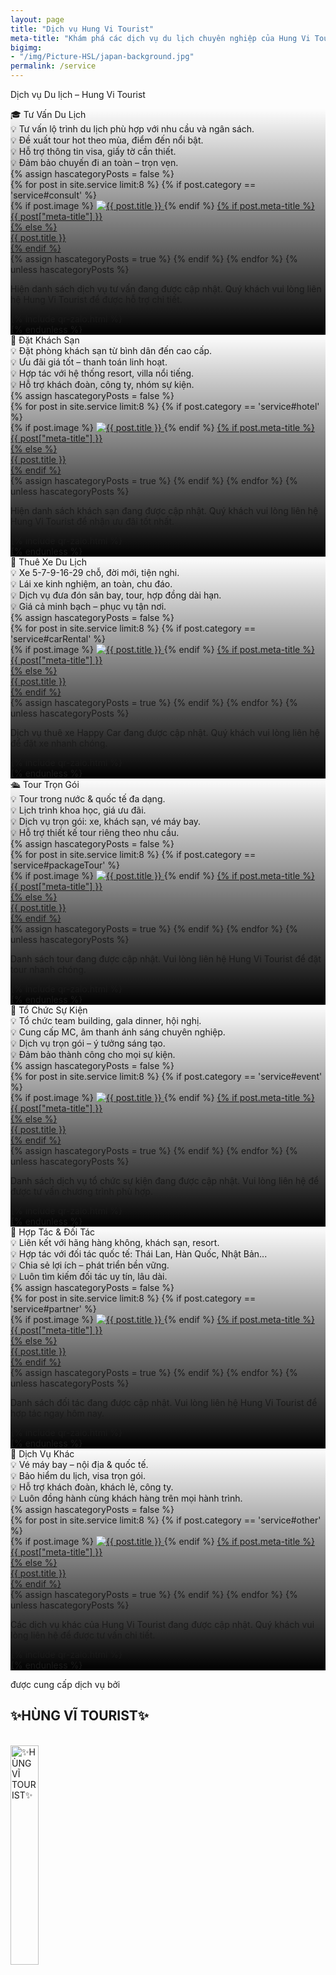 ```yaml
---
layout: page
title: "Dịch vụ Hung Vi Tourist"
meta-title: "Khám phá các dịch vụ du lịch chuyên nghiệp của Hung Vi Tourist"
bigimg:
- "/img/Picture-HSL/japan-background.jpg"
permalink: /service
---
```


<div class="gradient-bg">
  <div class="gradient-text">
    <p>Dịch vụ Du lịch – Hung Vi Tourist</p>
  </div>
</div>

<!-- 🎓 Tư vấn du lịch -->
<div id="consult" class="content-index" style="
      background: linear-gradient(to bottom, rgba(0,0,0,0) 0%, rgba(0,0,0,1) 100%),
      url('/img/Picture-HSL/HSL-index.png');
      background-size: cover;
      background-position: center;
      background-repeat: no-repeat;">
  <div class="summary">
    🎓 Tư Vấn Du Lịch
  </div>
  <div class="description-content-index-sp">
    💡 Tư vấn lộ trình du lịch phù hợp với nhu cầu và ngân sách.<br>
    💡 Đề xuất tour hot theo mùa, điểm đến nổi bật.<br>
    💡 Hỗ trợ thông tin visa, giấy tờ cần thiết.<br>
    💡 Đảm bảo chuyến đi an toàn – trọn vẹn.<br>
  </div>
  {% assign hascategoryPosts = false %}
  <div class="details">
    {% for post in site.service limit:8 %}
      {% if post.category == 'service#consult' %}
        <div class="component">
          {% if post.image %}
          <a href="{{ post.url | prepend: site.baseurl }}">
            <img src="{{ post.image }}" alt="{{ post.title }}" class="avatar" loading="lazy">
          </a>
          {% endif %}
          <a href="{{ post.url | prepend: site.baseurl }}">
            {% if post.meta-title %}
            <div class="component-name">{{ post["meta-title"] }}</div>
            {% else %}
            <div class="component-name">{{ post.title }}</div>
            {% endif %}
          </a>
        </div>
        {% assign hascategoryPosts = true %}
      {% endif %}
    {% endfor %}
    {% unless hascategoryPosts %}
    <div class="text-center">
      <p>Hiện danh sách dịch vụ tư vấn đang được cập nhật. Quý khách vui lòng liên hệ Hung Vi Tourist để được hỗ trợ chi tiết.</p>
      {% include qr-zalo.html %}
    </div>
    {% endunless %}
  </div>
</div>

<!-- 🏨 Đặt khách sạn -->
<div id="hotel" class="content-index" style="
      background: linear-gradient(to bottom, rgba(0,0,0,0) 0%, rgba(0,0,0,1) 100%),
      url('/img/Picture-HSL/HSL-index.png');
      background-size: cover;
      background-position: center;
      background-repeat: no-repeat;">
  <div class="summary">
    🏨 Đặt Khách Sạn
  </div>
  <div class="description-content-index-sp">
    💡 Đặt phòng khách sạn từ bình dân đến cao cấp.<br>
    💡 Ưu đãi giá tốt – thanh toán linh hoạt.<br>
    💡 Hợp tác với hệ thống resort, villa nổi tiếng.<br>
    💡 Hỗ trợ khách đoàn, công ty, nhóm sự kiện.<br>
  </div>
  {% assign hascategoryPosts = false %}
  <div class="details">
    {% for post in site.service limit:8 %}
      {% if post.category == 'service#hotel' %}
      <div class="component">
        {% if post.image %}
        <a href="{{ post.url | prepend: site.baseurl }}">
          <img src="{{ post.image }}" alt="{{ post.title }}" class="avatar" loading="lazy">
        </a>
        {% endif %}
        <a href="{{ post.url | prepend: site.baseurl }}">
          {% if post.meta-title %}
          <div class="component-name">{{ post["meta-title"] }}</div>
          {% else %}
          <div class="component-name">{{ post.title }}</div>
          {% endif %}
        </a>
      </div>
      {% assign hascategoryPosts = true %}
      {% endif %}
    {% endfor %}
    {% unless hascategoryPosts %}
    <div class="text-center">
      <p>Hiện danh sách khách sạn đang được cập nhật. Quý khách vui lòng liên hệ Hung Vi Tourist để nhận ưu đãi tốt nhất.</p>
      {% include qr-zalo.html %}
    </div>
    {% endunless %}
  </div>
</div>

<!-- 🚐 Thuê xe du lịch -->
<div id="carRental" class="content-index" style="
      background: linear-gradient(to bottom, rgba(0,0,0,0) 0%, rgba(0,0,0,1) 100%),
      url('/img/Picture-HSL/HSL-index.png');
      background-size: cover;
      background-position: center;
      background-repeat: no-repeat;">
  <div class="summary">
    🚐 Thuê Xe Du Lịch
  </div>
  <div class="description-content-index-sp">
    💡 Xe 5-7-9-16-29 chỗ, đời mới, tiện nghi.<br>
    💡 Lái xe kinh nghiệm, an toàn, chu đáo.<br>
    💡 Dịch vụ đưa đón sân bay, tour, hợp đồng dài hạn.<br>
    💡 Giá cả minh bạch – phục vụ tận nơi.<br>
  </div>
  {% assign hascategoryPosts = false %}
  <div class="details">
    {% for post in site.service limit:8 %}
      {% if post.category == 'service#carRental' %}
      <div class="component">
        {% if post.image %}
        <a href="{{ post.url | prepend: site.baseurl }}">
          <img src="{{ post.image }}" alt="{{ post.title }}" class="avatar" loading="lazy">
        </a>
        {% endif %}
        <a href="{{ post.url | prepend: site.baseurl }}">
          {% if post.meta-title %}
          <div class="component-name">{{ post["meta-title"] }}</div>
          {% else %}
          <div class="component-name">{{ post.title }}</div>
          {% endif %}
        </a>
      </div>
      {% assign hascategoryPosts = true %}
      {% endif %}
    {% endfor %}
    {% unless hascategoryPosts %}
    <div class="text-center">
      <p>Dịch vụ thuê xe Happy Car đang được cập nhật. Quý khách vui lòng liên hệ để đặt xe nhanh chóng.</p>
      {% include qr-zalo.html %}
    </div>
    {% endunless %}
  </div>
</div>

<!-- 🛳️ Tour trọn gói -->
<div id="packageTour" class="content-index" style="
      background: linear-gradient(to bottom, rgba(0,0,0,0) 0%, rgba(0,0,0,1) 100%),
      url('/img/Picture-HSL/HSL-index.png');
      background-size: cover;
      background-position: center;
      background-repeat: no-repeat;">
  <div class="summary">
    🛳️ Tour Trọn Gói
  </div>
  <div class="description-content-index-sp">
    💡 Tour trong nước & quốc tế đa dạng.<br>
    💡 Lịch trình khoa học, giá ưu đãi.<br>
    💡 Dịch vụ trọn gói: xe, khách sạn, vé máy bay.<br>
    💡 Hỗ trợ thiết kế tour riêng theo nhu cầu.<br>
  </div>
  {% assign hascategoryPosts = false %}
  <div class="details">
    {% for post in site.service limit:8 %}
      {% if post.category == 'service#packageTour' %}
      <div class="component">
        {% if post.image %}
        <a href="{{ post.url | prepend: site.baseurl }}">
          <img src="{{ post.image }}" alt="{{ post.title }}" class="avatar" loading="lazy">
        </a>
        {% endif %}
        <a href="{{ post.url | prepend: site.baseurl }}">
          {% if post.meta-title %}
          <div class="component-name">{{ post["meta-title"] }}</div>
          {% else %}
          <div class="component-name">{{ post.title }}</div>
          {% endif %}
        </a>
      </div>
      {% assign hascategoryPosts = true %}
      {% endif %}
    {% endfor %}
    {% unless hascategoryPosts %}
    <div class="text-center">
      <p>Danh sách tour đang được cập nhật. Vui lòng liên hệ Hung Vi Tourist để đặt tour nhanh chóng.</p>
      {% include qr-zalo.html %}
    </div>
    {% endunless %}
  </div>
</div>

<!-- 🎉 Tổ chức sự kiện -->
<div id="event" class="content-index" style="
      background: linear-gradient(to bottom, rgba(0,0,0,0) 0%, rgba(0,0,0,1) 100%),
      url('/img/Picture-HSL/HSL-index.png');
      background-size: cover;
      background-position: center;
      background-repeat: no-repeat;">
  <div class="summary">
    🎉 Tổ Chức Sự Kiện
  </div>
  <div class="description-content-index-sp">
    💡 Tổ chức team building, gala dinner, hội nghị.<br>
    💡 Cung cấp MC, âm thanh ánh sáng chuyên nghiệp.<br>
    💡 Dịch vụ trọn gói – ý tưởng sáng tạo.<br>
    💡 Đảm bảo thành công cho mọi sự kiện.<br>
  </div>
  {% assign hascategoryPosts = false %}
  <div class="details">
    {% for post in site.service limit:8 %}
      {% if post.category == 'service#event' %}
      <div class="component">
        {% if post.image %}
        <a href="{{ post.url | prepend: site.baseurl }}">
          <img src="{{ post.image }}" alt="{{ post.title }}" class="avatar" loading="lazy">
        </a>
        {% endif %}
        <a href="{{ post.url | prepend: site.baseurl }}">
          {% if post.meta-title %}
          <div class="component-name">{{ post["meta-title"] }}</div>
          {% else %}
          <div class="component-name">{{ post.title }}</div>
          {% endif %}
        </a>
      </div>
      {% assign hascategoryPosts = true %}
      {% endif %}
    {% endfor %}
    {% unless hascategoryPosts %}
    <div class="text-center">
      <p>Danh sách dịch vụ tổ chức sự kiện đang được cập nhật. Vui lòng liên hệ để được tư vấn chương trình phù hợp.</p>
      {% include qr-zalo.html %}
    </div>
    {% endunless %}
  </div>
</div>

<!-- 🤝 Hợp tác & đối tác -->
<div id="partner" class="content-index" style="
      background: linear-gradient(to bottom, rgba(0,0,0,0) 0%, rgba(0,0,0,1) 100%),
      url('/img/Picture-HSL/HSL-index.png');
      background-size: cover;
      background-position: center;
      background-repeat: no-repeat;">
  <div class="summary">
    🤝 Hợp Tác & Đối Tác
  </div>
  <div class="description-content-index-sp">
    💡 Liên kết với hãng hàng không, khách sạn, resort.<br>
    💡 Hợp tác với đối tác quốc tế: Thái Lan, Hàn Quốc, Nhật Bản...<br>
    💡 Chia sẻ lợi ích – phát triển bền vững.<br>
    💡 Luôn tìm kiếm đối tác uy tín, lâu dài.<br>
  </div>
  {% assign hascategoryPosts = false %}
  <div class="details">
    {% for post in site.service limit:8 %}
      {% if post.category == 'service#partner' %}
      <div class="component">
        {% if post.image %}
        <a href="{{ post.url | prepend: site.baseurl }}">
          <img src="{{ post.image }}" alt="{{ post.title }}" class="avatar" loading="lazy">
        </a>
        {% endif %}
        <a href="{{ post.url | prepend: site.baseurl }}">
          {% if post.meta-title %}
          <div class="component-name">{{ post["meta-title"] }}</div>
          {% else %}
          <div class="component-name">{{ post.title }}</div>
          {% endif %}
        </a>
      </div>
      {% assign hascategoryPosts = true %}
      {% endif %}
    {% endfor %}
    {% unless hascategoryPosts %}
    <div class="text-center">
      <p>Danh sách đối tác đang được cập nhật. Vui lòng liên hệ Hung Vi Tourist để hợp tác ngay hôm nay.</p>
      {% include qr-zalo.html %}
    </div>
    {% endunless %}
  </div>
</div>

<!-- 🛒 Dịch vụ khác -->
<div id="other" class="content-index" style="
      background: linear-gradient(to bottom, rgba(0,0,0,0) 0%, rgba(0,0,0,1) 100%),
      url('/img/Picture-HSL/HSL-index.png');
      background-size: cover;
      background-position: center;
      background-repeat: no-repeat;">
  <div class="summary">
    🛒 Dịch Vụ Khác
  </div>
  <div class="description-content-index-sp">
    💡 Vé máy bay – nội địa & quốc tế.<br>
    💡 Bảo hiểm du lịch, visa trọn gói.<br>
    💡 Hỗ trợ khách đoàn, khách lẻ, công ty.<br>
    💡 Luôn đồng hành cùng khách hàng trên mọi hành trình.<br>
  </div>
  {% assign hascategoryPosts = false %}
  <div class="details">
    {% for post in site.service limit:8 %}
      {% if post.category == 'service#other' %}
      <div class="component">
        {% if post.image %}
        <a href="{{ post.url | prepend: site.baseurl }}">
          <img src="{{ post.image }}" alt="{{ post.title }}" class="avatar" loading="lazy">
        </a>
        {% endif %}
        <a href="{{ post.url | prepend: site.baseurl }}">
          {% if post.meta-title %}
          <div class="component-name">{{ post["meta-title"] }}</div>
          {% else %}
          <div class="component-name">{{ post.title }}</div>
          {% endif %}
        </a>
      </div>
      {% assign hascategoryPosts = true %}
      {% endif %}
    {% endfor %}
    {% unless hascategoryPosts %}
    <div class="text-center">
      <p>Các dịch vụ khác của Hung Vi Tourist đang được cập nhật. Quý khách vui lòng liên hệ để được tư vấn chi tiết.</p>
      {% include qr-zalo.html %}
    </div>
    {% endunless %}
  </div>
</div>



<!-- Layer 4 -->

<div class="gradient-bg">
  <div class="gradient-text">
    <P>được cung cấp dịch vụ bởi</P><h2>✨HÙNG VĨ TOURIST✨</h2>
    <br>
    <div class="text-center">
      <a target="_blank" rel="noopener" href="/" class="project-link" title="✨HÙNG VĨ TOURIST✨">
        <img src="{{ site.baseurl }}/img/Picture-HSL/logo-trans.png" class="img-rounded" loading="lazy" alt="✨HÙNG VĨ TOURIST✨" width="30%" />
      </a>
    </div>
  </div>
</div>


